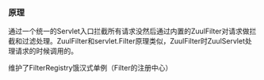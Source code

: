 ### 原理

通过一个统一的Servlet入口拦截所有请求没然后通过内置的ZuulFilter对请求做拦截和过滤处理。ZuulFilter和servlet.Filter原理类似，ZuulFilter时ZuulServlet处理请求的时候调用的。

维护了FilterRegistry饿汉式单例（Filter的注册中心）

